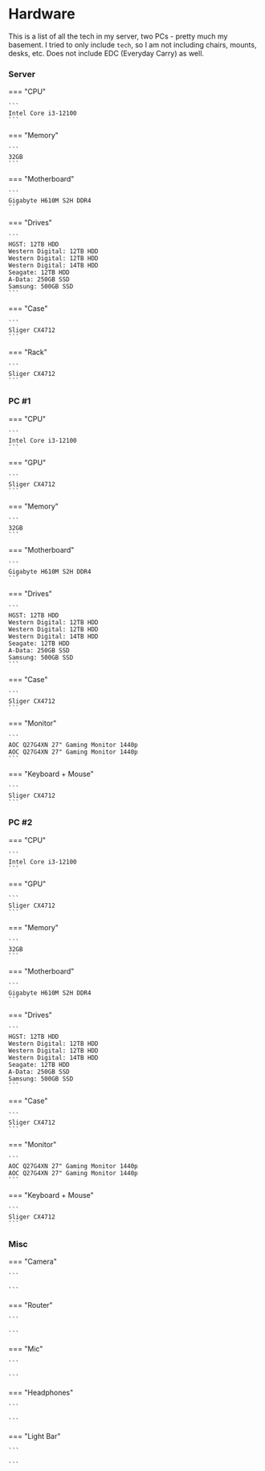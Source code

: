 # Hardware

This is a list of all the tech in my server, two PCs - pretty much my basement.
I tried to only include `tech`, so I am not including chairs, mounts, desks, etc.
Does not include EDC (Everyday Carry) as well.

### Server

=== "CPU"

    ```
    Intel Core i3-12100
    ```

=== "Memory"

    ```
    32GB
    ```

=== "Motherboard"

    ```
    Gigabyte H610M S2H DDR4
    ```

=== "Drives"

    ```
    HGST: 12TB HDD
    Western Digital: 12TB HDD
    Western Digital: 12TB HDD
    Western Digital: 14TB HDD
    Seagate: 12TB HDD
    A-Data: 250GB SSD
    Samsung: 500GB SSD
    ```

=== "Case"

    ```
    Sliger CX4712
    ```

=== "Rack"

    ```
    Sliger CX4712
    ```

### PC #1

=== "CPU"

    ```
    Intel Core i3-12100
    ```

=== "GPU"

    ```
    Sliger CX4712
    ```

=== "Memory"

    ```
    32GB
    ```

=== "Motherboard"

    ```
    Gigabyte H610M S2H DDR4
    ```

=== "Drives"

    ```
    HGST: 12TB HDD
    Western Digital: 12TB HDD
    Western Digital: 12TB HDD
    Western Digital: 14TB HDD
    Seagate: 12TB HDD
    A-Data: 250GB SSD
    Samsung: 500GB SSD
    ```

=== "Case"

    ```
    Sliger CX4712
    ```

=== "Monitor"

    ```
    AOC Q27G4XN 27" Gaming Monitor 1440p
    AOC Q27G4XN 27" Gaming Monitor 1440p
    ```

=== "Keyboard + Mouse"

    ```
    Sliger CX4712
    ```

### PC #2

=== "CPU"

    ```
    Intel Core i3-12100
    ```

=== "GPU"

    ```
    Sliger CX4712
    ```

=== "Memory"

    ```
    32GB
    ```

=== "Motherboard"

    ```
    Gigabyte H610M S2H DDR4
    ```

=== "Drives"

    ```
    HGST: 12TB HDD
    Western Digital: 12TB HDD
    Western Digital: 12TB HDD
    Western Digital: 14TB HDD
    Seagate: 12TB HDD
    A-Data: 250GB SSD
    Samsung: 500GB SSD
    ```

=== "Case"

    ```
    Sliger CX4712
    ```

=== "Monitor"

    ```
    AOC Q27G4XN 27" Gaming Monitor 1440p
    AOC Q27G4XN 27" Gaming Monitor 1440p
    ```

=== "Keyboard + Mouse"

    ```
    Sliger CX4712
    ```

### Misc

=== "Camera"

    ```

    ```

=== "Router"

    ```

    ```

=== "Mic"

    ```

    ```

=== "Headphones"

    ```

    ```

=== "Light Bar"

    ```

    ```
